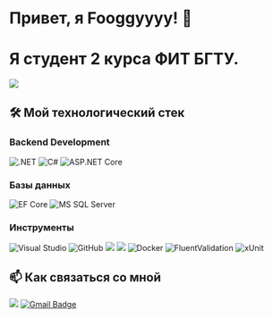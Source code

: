 # Привет, я Fooggyyyy! 👋
# Я студент 2 курса ФИТ БГТУ.
![](https://komarev.com/ghpvc/?username=Fooggyyyy&style=flat-square&color=blueviolet)

## 🛠️ Мой технологический стек

### Backend Development
<p>
  <img src="https://img.shields.io/badge/.NET-512BD4?style=for-the-badge&logo=dotnet&logoColor=white" alt=".NET" />
  <img src="https://img.shields.io/badge/C%23-239120?style=for-the-badge&logo=c-sharp&logoColor=white" alt="C#" />
  <img src="https://img.shields.io/badge/ASP.NET%20Core-512BD4?style=for-the-badge&logo=.net&logoColor=white" alt="ASP.NET Core" />
</p>

### Базы данных
<p>
  <img src="https://img.shields.io/badge/Entity%20Framework%20Core-512BD4?style=for-the-badge&logo=.net&logoColor=white" alt="EF Core" />
  <img src="https://img.shields.io/badge/Microsoft%20SQL%20Server-CC2927?style=for-the-badge&logo=microsoft-sql-server&logoColor=white" alt="MS SQL Server" />
</p>

### Инструменты
<p>
  <img src="https://img.shields.io/badge/Visual%20Studio-5C2D91?style=for-the-badge&logo=visual-studio&logoColor=white" alt="Visual Studio" />
  <img src="https://img.shields.io/badge/GitHub-181717?style=for-the-badge&logo=github&logoColor=white" alt="GitHub" />
  <img src="https://img.shields.io/badge/Postman-FF6C37?style=for-the-badge&logo=postman&logoColor=white" />
  <img src="https://img.shields.io/badge/Swagger-85EA2D?style=for-the-badge&logo=swagger&logoColor=black" />
  <img src="https://img.shields.io/badge/Docker-2496ED?style=for-the-badge&logo=docker&logoColor=white" alt="Docker" />
  <img src="https://img.shields.io/badge/Fluent_Validation-2C7AC3?style=for-the-badge&logo=dot-net&logoColor=white" alt="FluentValidation" />
  <img src="https://img.shields.io/badge/xUnit-6D6D6D?style=for-the-badge&logo=xunit&logoColor=white" alt="xUnit" />
</p>

## 📫 Как связаться со мной

[<img src="https://img.shields.io/badge/Telegram-2CA5E0?style=for-the-badge&logo=telegram&logoColor=white" />](https://t.me/@fggerkkk)
[![Gmail Badge](https://img.shields.io/badge/Gmail-D14836?style=for-the-badge&logo=gmail&logoColor=white)](mailto:iriwisiri@gmail.com)


